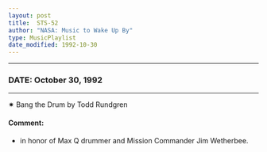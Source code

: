 ```yaml
---
layout: post
title:  STS-52
author: "NASA: Music to Wake Up By"
type: MusicPlaylist
date_modified: 1992-10-30
---
```


----
### DATE: October 30, 1992
----
✷ Bang the Drum by Todd Rundgren

#### Comment:
* in honor of Max Q drummer and Mission Commander Jim Wetherbee.

